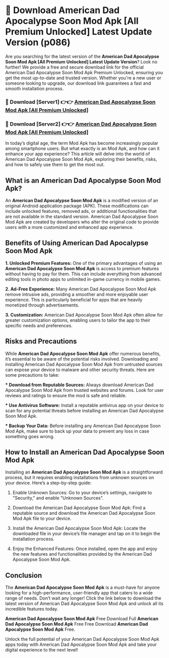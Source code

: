# 🤖 Download American Dad Apocalypse Soon Mod Apk [All Premium Unlocked] Latest Update Version (p086)

Are you searching for the latest version of the <strong>American Dad Apocalypse Soon Mod Apk [All Premium Unlocked] Latest Update Version</strong>? Look no further! We provide a free and secure download link for the official American Dad Apocalypse Soon Mod Apk Premium Unlocked, ensuring you get the most up-to-date and trusted version. Whether you're a new user or someone looking to upgrade, our download link guarantees a fast and smooth installation process.


<h3>📌 Download [Server1] 👉👉 <a href="https://hapymods.com?title=American+Dad+Apocalypse+Soon+Mod+Apk&ref=3B1">American Dad Apocalypse Soon Mod Apk [All Premium Unlocked]</a></h3>

<h3>📌 Download [Server2] 👉👉 <a href="https://hapymods.com?title=American+Dad+Apocalypse+Soon+Mod+Apk&ref=3B1">American Dad Apocalypse Soon Mod Apk [All Premium Unlocked]</a></h3>


In today’s digital age, the term Mod Apk has become increasingly popular among smartphone users. But what exactly is an Mod Apk, and how can it enhance your app experience? This article will delve into the world of American Dad Apocalypse Soon Mod Apk, exploring their benefits, risks, and how to safely use them to get the most out.


<h2>What is an American Dad Apocalypse Soon Mod Apk?</h2>

An <strong>American Dad Apocalypse Soon Mod Apk</strong> is a modified version of an original Android application package (APK). These modifications can include unlocked features, removed ads, or additional functionalities that are not available in the standard version. American Dad Apocalypse Soon Mod Apk are created by developers who alter the original code to provide users with a more customized and enhanced app experience.


<h2>Benefits of Using American Dad Apocalypse Soon Mod Apk</h2>

<strong> 1. Unlocked Premium Features:</strong> One of the primary advantages of using an <strong>American Dad Apocalypse Soon Mod Apk</strong> is access to premium features without having to pay for them. This can include everything from advanced editing tools in photo apps to unlimited in-game currency in mobile games.

<strong> 2. Ad-Free Experience:</strong> Many American Dad Apocalypse Soon Mod Apk remove intrusive ads, providing a smoother and more enjoyable user experience. This is particularly beneficial for apps that are heavily monetized through advertisements.

<strong> 3. Customization:</strong> American Dad Apocalypse Soon Mod Apk often allow for greater customization options, enabling users to tailor the app to their specific needs and preferences.


<h2>Risks and Precautions</h2>

While <strong>American Dad Apocalypse Soon Mod Apk</strong> offer numerous benefits, it’s essential to be aware of the potential risks involved. Downloading and installing American Dad Apocalypse Soon Mod Apk from untrusted sources can expose your device to malware and other security threats. Here are some precautions to take:

<strong> * Download from Reputable Sources:</strong> Always download American Dad Apocalypse Soon Mod Apk from trusted websites and forums. Look for user reviews and ratings to ensure the mod is safe and reliable.

<strong> * Use Antivirus Software:</strong> Install a reputable antivirus app on your device to scan for any potential threats before installing an American Dad Apocalypse Soon Mod Apk.

<strong> * Backup Your Data:</strong> Before installing any American Dad Apocalypse Soon Mod Apk, make sure to back up your data to prevent any loss in case something goes wrong.


<h2>How to Install an American Dad Apocalypse Soon Mod Apk</h2>

Installing an <strong>American Dad Apocalypse Soon Mod Apk</strong> is a straightforward process, but it requires enabling installations from unknown sources on your device. Here’s a step-by-step guide:

 1. Enable Unknown Sources: Go to your device’s settings, navigate to "Security," and enable "Unknown Sources".

 2. Download the American Dad Apocalypse Soon Mod Apk: Find a reputable source and download the American Dad Apocalypse Soon Mod Apk file to your device.

 3. Install the American Dad Apocalypse Soon Mod Apk: Locate the downloaded file in your device’s file manager and tap on it to begin the installation process.

 4. Enjoy the Enhanced Features: Once installed, open the app and enjoy the new features and functionalities provided by the American Dad Apocalypse Soon Mod Apk.


<h2><strong>Conclusion</strong></h2>

The <strong>American Dad Apocalypse Soon Mod Apk</strong> is a must-have for anyone looking for a high-performance, user-friendly app that caters to a wide range of needs. Don’t wait any longer! Click the link below to download the latest version of American Dad Apocalypse Soon Mod Apk and unlock all its incredible features today.

<strong>American Dad Apocalypse Soon Mod Apk</strong> Free Download Full <strong>American Dad Apocalypse Soon Mod Apk</strong> Free Free Download <strong>American Dad Apocalypse Soon Mod Apk</strong> Free.

Unlock the full potential of your American Dad Apocalypse Soon Mod Apk apps today with American Dad Apocalypse Soon Mod Apk and take your digital experience to the next level!